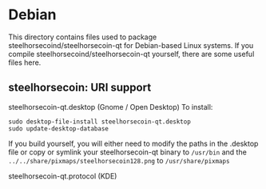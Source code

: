 
Debian
====================
This directory contains files used to package steelhorsecoind/steelhorsecoin-qt
for Debian-based Linux systems. If you compile steelhorsecoind/steelhorsecoin-qt yourself, there are some useful files here.

## steelhorsecoin: URI support ##


steelhorsecoin-qt.desktop  (Gnome / Open Desktop)
To install:

	sudo desktop-file-install steelhorsecoin-qt.desktop
	sudo update-desktop-database

If you build yourself, you will either need to modify the paths in
the .desktop file or copy or symlink your steelhorsecoin-qt binary to `/usr/bin`
and the `../../share/pixmaps/steelhorsecoin128.png` to `/usr/share/pixmaps`

steelhorsecoin-qt.protocol (KDE)

